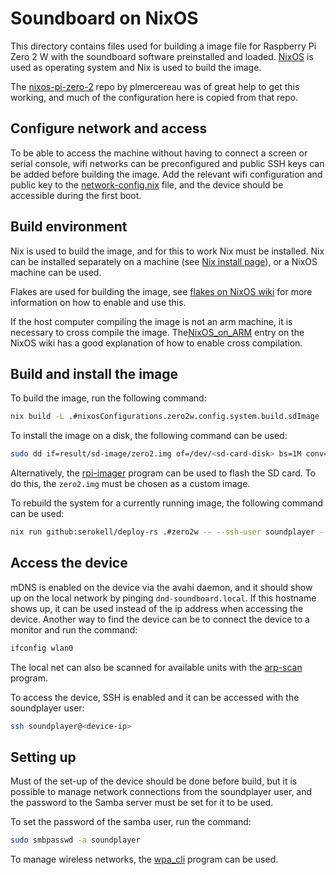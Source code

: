# Soundboard on NixOS

This directory contains files used for building a image file for Raspberry Pi
Zero 2 W with the soundboard software preinstalled and loaded.
[NixOS](https://nixos.org/) is used as operating system and Nix is used to
build the image.

The [nixos-pi-zero-2](https://github.com/plmercereau/nixos-pi-zero-2) repo by
plmercereau was of great help to get this working, and much of the
configuration here is copied from that repo.

## Configure network and access

To be able to access the machine without having to connect a screen or serial
console, wifi networks can be preconfigured and public SSH keys can be added
before building the image. Add the relevant wifi configuration and public key
to the [network-config.nix](./network-config.nix) file, and the
device should be accessible during the first boot.

## Build environment

Nix is used to build the image, and for this to work Nix must be installed. Nix
can be installed separately on a machine (see [Nix install page](https://nixos.org/download/)),
or a NixOS machine can be used.

Flakes are used for building the image, see [flakes on NixOS wiki](https://nixos.wiki/wiki/flakes)
for more information on how to enable and use this.

If the host computer compiling the image is not an arm machine, it is necessary to cross compile the image. The[NixOS_on_ARM](https://nixos.wiki/wiki/NixOS_on_ARM#Cross-compiling) entry on the NixOS wiki has a good explanation of how to enable cross compilation.

## Build and install the image

To build the image, run the following command:

```sh
nix build -L .#nixosConfigurations.zero2w.config.system.build.sdImage
```

To install the image on a disk, the following command can be used:

```sh
sudo dd if=result/sd-image/zero2.img of=/dev/<sd-card-disk> bs=1M conv=fsync status=progress
```

Alternatively, the [rpi-imager](https://github.com/raspberrypi/rpi-imager)
program can be used to flash the SD card. To do this, the `zero2.img` must be
chosen as a custom image.

To rebuild the system for a currently running image, the following command can
be used:

```sh
nix run github:serokell/deploy-rs .#zero2w -- --ssh-user soundplayer --hostname <device-ip>
```

## Access the device

mDNS is enabled on the device via the avahi daemon, and it should show up on
the local network by pinging `dnd-soundboard.local`. If this hostname shows up,
it can be used instead of the ip address when accessing the device.
Another way to find the device can be to connect the device to a monitor and
run the command:

```sh
ifconfig wlan0
```

The local net can also be scanned for available units with the [arp-scan](https://github.com/royhills/arp-scan) program.

To access the device, SSH is enabled and it can be accessed with the
soundplayer user:

```sh
ssh soundplayer@<device-ip>
```

## Setting up

Must of the set-up of the device should be done before build, but it is
possible to manage network connections from the soundplayer user, and the
password to the Samba server must be set for it to be used.

To set the password of the samba user, run the command:

```sh
sudo smbpasswd -a soundplayer
```

To manage wireless networks, the [wpa_cli](https://linux.die.net/man/8/wpa_cli)
program can be used.

